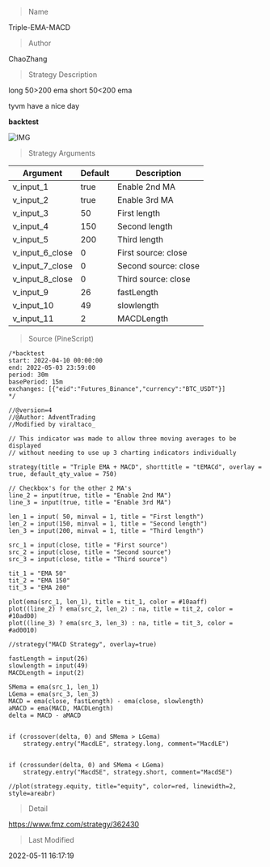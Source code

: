 
> Name

Triple-EMA-MACD

> Author

ChaoZhang

> Strategy Description

long 50>200 ema
short 50<200 ema

tyvm have a nice day

**backtest**

 ![IMG](https://www.fmz.com/upload/asset/11f50a9e26890f755a7.png) 

> Strategy Arguments



|Argument|Default|Description|
|----|----|----|
|v_input_1|true|Enable 2nd MA|
|v_input_2|true|Enable 3rd MA|
|v_input_3|50|First length|
|v_input_4|150|Second length|
|v_input_5|200|Third length|
|v_input_6_close|0|First source: close|high|low|open|hl2|hlc3|hlcc4|ohlc4|
|v_input_7_close|0|Second source: close|high|low|open|hl2|hlc3|hlcc4|ohlc4|
|v_input_8_close|0|Third source: close|high|low|open|hl2|hlc3|hlcc4|ohlc4|
|v_input_9|26|fastLength|
|v_input_10|49|slowlength|
|v_input_11|2|MACDLength|


> Source (PineScript)

``` pinescript
/*backtest
start: 2022-04-10 00:00:00
end: 2022-05-03 23:59:00
period: 30m
basePeriod: 15m
exchanges: [{"eid":"Futures_Binance","currency":"BTC_USDT"}]
*/

//@version=4
//@Author: AdventTrading
//Modified by viraltaco_

// This indicator was made to allow three moving averages to be displayed 
// without needing to use up 3 charting indicators individually

strategy(title = "Triple EMA + MACD", shorttitle = "tEMACd", overlay = true, default_qty_value = 750)

// Checkbox's for the other 2 MA's
line_2 = input(true, title = "Enable 2nd MA")
line_3 = input(true, title = "Enable 3rd MA")

len_1 = input( 50, minval = 1, title = "First length")
len_2 = input(150, minval = 1, title = "Second length")
len_3 = input(200, minval = 1, title = "Third length")

src_1 = input(close, title = "First source")
src_2 = input(close, title = "Second source")
src_3 = input(close, title = "Third source") 

tit_1 = "EMA 50"
tit_2 = "EMA 150"
tit_3 = "EMA 200"

plot(ema(src_1, len_1), title = tit_1, color = #10aaff)
plot((line_2) ? ema(src_2, len_2) : na, title = tit_2, color = #10ad00)
plot((line_3) ? ema(src_3, len_3) : na, title = tit_3, color = #ad0010)

//strategy("MACD Strategy", overlay=true)

fastLength = input(26)
slowlength = input(49)
MACDLength = input(2)

SMema = ema(src_1, len_1)
LGema = ema(src_3, len_3)
MACD = ema(close, fastLength) - ema(close, slowlength)
aMACD = ema(MACD, MACDLength)
delta = MACD - aMACD


if (crossover(delta, 0) and SMema > LGema)
    strategy.entry("MacdLE", strategy.long, comment="MacdLE")


if (crossunder(delta, 0) and SMema < LGema)
    strategy.entry("MacdSE", strategy.short, comment="MacdSE")

//plot(strategy.equity, title="equity", color=red, linewidth=2, style=areabr)
```

> Detail

https://www.fmz.com/strategy/362430

> Last Modified

2022-05-11 16:17:19
